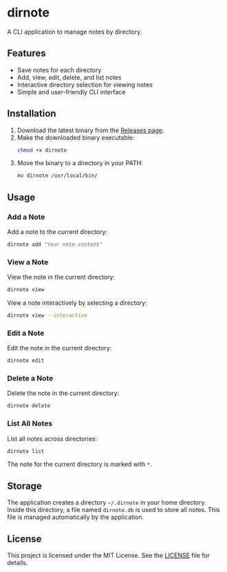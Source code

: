 # dirnote

A CLI application to manage notes by directory.

## Features

- Save notes for each directory
- Add, view, edit, delete, and list notes
- Interactive directory selection for viewing notes
- Simple and user-friendly CLI interface

## Installation

1. Download the latest binary from the [Releases page](https://github.com/naosuke884/dirnote/releases).
2. Make the downloaded binary executable:
   ```bash
   chmod +x dirnote
   ```
3. Move the binary to a directory in your PATH:
   ```bash
   mv dirnote /usr/local/bin/
   ```

## Usage

### Add a Note

Add a note to the current directory:
```bash
dirnote add "Your note content"
```

### View a Note

View the note in the current directory:
```bash
dirnote view
```

View a note interactively by selecting a directory:
```bash
dirnote view --interactive
```

### Edit a Note

Edit the note in the current directory:
```bash
dirnote edit
```

### Delete a Note

Delete the note in the current directory:
```bash
dirnote delete
```

### List All Notes

List all notes across directories:
```bash
dirnote list
```

The note for the current directory is marked with `*`.

## Storage

The application creates a directory `~/.dirnote` in your home directory. Inside this directory, a file named `dirnote.db` is used to store all notes. This file is managed automatically by the application.

## License

This project is licensed under the MIT License. See the [LICENSE](./LICENSE) file for details.
